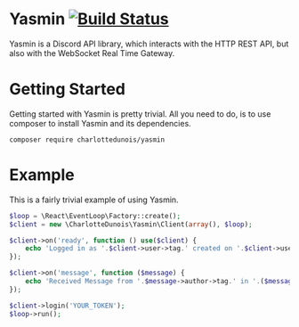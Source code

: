 # Yasmin [![Build Status](https://scrutinizer-ci.com/g/CharlotteDunois/Yasmin/badges/build.png?b=master)](https://scrutinizer-ci.com/g/CharlotteDunois/Yasmin/build-status/master)

Yasmin is a Discord API library, which interacts with the HTTP REST API, but also with the WebSocket Real Time Gateway.

# Getting Started
Getting started with Yasmin is pretty trivial. All you need to do, is to use composer to install Yasmin and its dependencies.

```
composer require charlottedunois/yasmin
```

# Example
This is a fairly trivial example of using Yasmin.

```php
$loop = \React\EventLoop\Factory::create();
$client = new \CharlotteDunois\Yasmin\Client(array(), $loop);

$client->on('ready', function () use($client) {
    echo 'Logged in as '.$client->user->tag.' created on '.$client->user->createdAt->format('d.m.Y H:i:s').PHP_EOL;
});

$client->on('message', function ($message) {
    echo 'Received Message from '.$message->author->tag.' in '.($message->channel->type === 'text' ? 'channel #'.$message->channel->name : 'DM').' with '.$message->attachments->count().' attachment(s) and '.\count($message->embeds).' embed(s)'.PHP_EOL;
});

$client->login('YOUR_TOKEN');
$loop->run();
```
